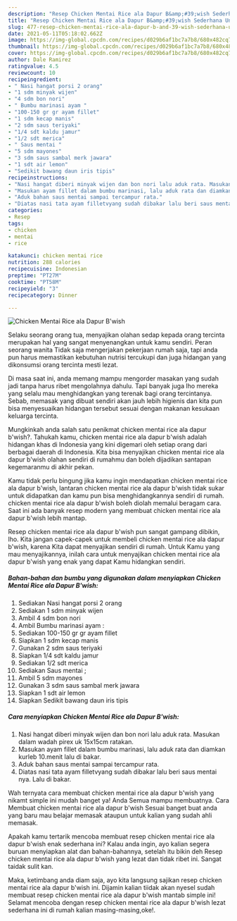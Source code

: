 ```yaml
---
description: "Resep Chicken Mentai Rice ala Dapur B&amp;#39;wish Sederhana Untuk Jualan"
title: "Resep Chicken Mentai Rice ala Dapur B&amp;#39;wish Sederhana Untuk Jualan"
slug: 477-resep-chicken-mentai-rice-ala-dapur-b-and-39-wish-sederhana-untuk-jualan
date: 2021-05-11T05:18:02.662Z
image: https://img-global.cpcdn.com/recipes/d029b6af1bc7a7b8/680x482cq70/chicken-mentai-rice-ala-dapur-bwish-foto-resep-utama.jpg
thumbnail: https://img-global.cpcdn.com/recipes/d029b6af1bc7a7b8/680x482cq70/chicken-mentai-rice-ala-dapur-bwish-foto-resep-utama.jpg
cover: https://img-global.cpcdn.com/recipes/d029b6af1bc7a7b8/680x482cq70/chicken-mentai-rice-ala-dapur-bwish-foto-resep-utama.jpg
author: Dale Ramirez
ratingvalue: 4.5
reviewcount: 10
recipeingredient:
- " Nasi hangat porsi 2 orang"
- "1 sdm minyak wijen"
- "4 sdm bon nori"
- " Bumbu marinasi ayam "
- "100-150 gr gr ayam fillet"
- "1 sdm kecap manis"
- "2 sdm saus teriyaki"
- "1/4 sdt kaldu jamur"
- "1/2 sdt merica"
- " Saus mentai "
- "5 sdm mayones"
- "3 sdm saus sambal merk jawara"
- "1 sdt air lemon"
- "Sedikit bawang daun iris tipis"
recipeinstructions:
- "Nasi hangat diberi minyak wijen dan bon nori lalu aduk rata. Masukan dalam wadah pirex uk 15x15cm ratakan."
- "Masukan ayam fillet dalam bumbu marinasi, lalu aduk rata dan diamkan kurleb 10.menit lalu di bakar."
- "Aduk bahan saus mentai sampai tercampur rata."
- "Diatas nasi tata ayam filletvyang sudah dibakar lalu beri saus mentai nya. Lalu di bakar."
categories:
- Resep
tags:
- chicken
- mentai
- rice

katakunci: chicken mentai rice 
nutrition: 288 calories
recipecuisine: Indonesian
preptime: "PT27M"
cooktime: "PT58M"
recipeyield: "3"
recipecategory: Dinner

---
```



![Chicken Mentai Rice ala Dapur B&#39;wish](https://img-global.cpcdn.com/recipes/d029b6af1bc7a7b8/680x482cq70/chicken-mentai-rice-ala-dapur-bwish-foto-resep-utama.jpg)

Selaku seorang orang tua, menyajikan olahan sedap kepada orang tercinta merupakan hal yang sangat menyenangkan untuk kamu sendiri. Peran seorang  wanita Tidak saja mengerjakan pekerjaan rumah saja, tapi anda pun harus memastikan kebutuhan nutrisi tercukupi dan juga hidangan yang dikonsumsi orang tercinta mesti lezat.

Di masa  saat ini, anda memang mampu mengorder masakan yang sudah jadi tanpa harus ribet mengolahnya dahulu. Tapi banyak juga lho mereka yang selalu mau menghidangkan yang terenak bagi orang tercintanya. Sebab, memasak yang dibuat sendiri akan jauh lebih higienis dan kita pun bisa menyesuaikan hidangan tersebut sesuai dengan makanan kesukaan keluarga tercinta. 



Mungkinkah anda salah satu penikmat chicken mentai rice ala dapur b&#39;wish?. Tahukah kamu, chicken mentai rice ala dapur b&#39;wish adalah hidangan khas di Indonesia yang kini digemari oleh setiap orang dari berbagai daerah di Indonesia. Kita bisa menyajikan chicken mentai rice ala dapur b&#39;wish olahan sendiri di rumahmu dan boleh dijadikan santapan kegemaranmu di akhir pekan.

Kamu tidak perlu bingung jika kamu ingin mendapatkan chicken mentai rice ala dapur b&#39;wish, lantaran chicken mentai rice ala dapur b&#39;wish tidak sukar untuk didapatkan dan kamu pun bisa menghidangkannya sendiri di rumah. chicken mentai rice ala dapur b&#39;wish boleh diolah memalui beragam cara. Saat ini ada banyak resep modern yang membuat chicken mentai rice ala dapur b&#39;wish lebih mantap.

Resep chicken mentai rice ala dapur b&#39;wish pun sangat gampang dibikin, lho. Kita jangan capek-capek untuk membeli chicken mentai rice ala dapur b&#39;wish, karena Kita dapat menyajikan sendiri di rumah. Untuk Kamu yang mau menyajikannya, inilah cara untuk menyajikan chicken mentai rice ala dapur b&#39;wish yang enak yang dapat Kamu hidangkan sendiri.

<!--inarticleads1-->

##### Bahan-bahan dan bumbu yang digunakan dalam menyiapkan Chicken Mentai Rice ala Dapur B&#39;wish:

1. Sediakan  Nasi hangat porsi 2 orang
1. Sediakan 1 sdm minyak wijen
1. Ambil 4 sdm bon nori
1. Ambil  Bumbu marinasi ayam :
1. Sediakan 100-150 gr gr ayam fillet
1. Siapkan 1 sdm kecap manis
1. Gunakan 2 sdm saus teriyaki
1. Siapkan 1/4 sdt kaldu jamur
1. Sediakan 1/2 sdt merica
1. Sediakan  Saus mentai ;
1. Ambil 5 sdm mayones
1. Gunakan 3 sdm saus sambal merk jawara
1. Siapkan 1 sdt air lemon
1. Siapkan Sedikit bawang daun iris tipis




<!--inarticleads2-->

##### Cara menyiapkan Chicken Mentai Rice ala Dapur B&#39;wish:

1. Nasi hangat diberi minyak wijen dan bon nori lalu aduk rata. Masukan dalam wadah pirex uk 15x15cm ratakan.
1. Masukan ayam fillet dalam bumbu marinasi, lalu aduk rata dan diamkan kurleb 10.menit lalu di bakar.
1. Aduk bahan saus mentai sampai tercampur rata.
1. Diatas nasi tata ayam filletvyang sudah dibakar lalu beri saus mentai nya. Lalu di bakar.




Wah ternyata cara membuat chicken mentai rice ala dapur b&#39;wish yang nikamt simple ini mudah banget ya! Anda Semua mampu membuatnya. Cara Membuat chicken mentai rice ala dapur b&#39;wish Sesuai banget buat anda yang baru mau belajar memasak ataupun untuk kalian yang sudah ahli memasak.

Apakah kamu tertarik mencoba membuat resep chicken mentai rice ala dapur b&#39;wish enak sederhana ini? Kalau anda ingin, ayo kalian segera buruan menyiapkan alat dan bahan-bahannya, setelah itu bikin deh Resep chicken mentai rice ala dapur b&#39;wish yang lezat dan tidak ribet ini. Sangat taidak sulit kan. 

Maka, ketimbang anda diam saja, ayo kita langsung sajikan resep chicken mentai rice ala dapur b&#39;wish ini. Dijamin kalian tiidak akan nyesel sudah membuat resep chicken mentai rice ala dapur b&#39;wish mantab simple ini! Selamat mencoba dengan resep chicken mentai rice ala dapur b&#39;wish lezat sederhana ini di rumah kalian masing-masing,oke!.

